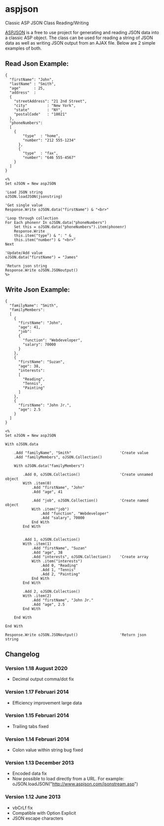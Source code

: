 # aspjson

Classic ASP JSON Class Reading/Writing

[ASPJSON](https://www.aspjson.com) is a free to use project for generating and reading JSON data into a classic ASP object.
The class can be used for reading a string of JSON data as well as writing JSON output from an AJAX file.
Below are 2 simple examples of both.

## Read Json Example:

```
{
  "firstName": "John",
  "lastName" : "Smith",
  "age"      : 25,
  "address"  :
  {
    "streetAddress": "21 2nd Street",
    "city"         : "New York",
    "state"        : "NY",
    "postalCode"   : "10021"
  },
  "phoneNumbers":
  [
    {
        "type"  : "home",
        "number": "212 555-1234"
      },
      {
        "type"  : "fax",
        "number": "646 555-4567"
    }
  ]
}
```

```
<%
Set oJSON = New aspJSON

'Load JSON string
oJSON.loadJSON(jsonstring)

'Get single value
Response.Write oJSON.data("firstName") & "<br>"

'Loop through collection
For Each phonenr In oJSON.data("phoneNumbers")
    Set this = oJSON.data("phoneNumbers").item(phonenr)
    Response.Write _
    this.item("type") & ": " & _
    this.item("number") & "<br>"
Next

'Update/Add value
oJSON.data("firstName") = "James"

'Return json string
Response.Write oJSON.JSONoutput()
%>
```


## Write Json Example:

```
{
  "familyName": "Smith",
  "familyMembers":
  [
    {
      "firstName": "John",
      "age": 41,
      "job": 
      {
        "function": "Webdeveloper",
        "salary": 70000
      }
    },
    {
      "firstName": "Suzan",
      "age": 38,
      "interests":
      [
        "Reading",
        "Tennis",
        "Painting"
      ]
    },
    {
      "firstName": "John Jr.",
      "age": 2.5
    }
  ]
}
```

```
<%
Set oJSON = New aspJSON

With oJSON.data

    .Add "familyName", "Smith"                      'Create value
    .Add "familyMembers", oJSON.Collection()

    With oJSON.data("familyMembers")

        .Add 0, oJSON.Collection()                  'Create unnamed object
        With .item(0)
            .Add "firstName", "John"
            .Add "age", 41

            .Add "job", oJSON.Collection()          'Create named object
            With .item("job")
                .Add "function", "Webdeveloper"
                .Add "salary", 70000
            End With
        End With


        .Add 1, oJSON.Collection()
        With .item(1)
            .Add "firstName", "Suzan"
            .Add "age", 38
            .Add "interests", oJSON.Collection()    'Create array
            With .item("interests")
                .Add 0, "Reading"
                .Add 1, "Tennis"
                .Add 2, "Painting"
            End With
        End With

        .Add 2, oJSON.Collection()
        With .item(2)
            .Add "firstName", "John Jr."
            .Add "age", 2.5
        End With

    End With

End With

Response.Write oJSON.JSONoutput()                   'Return json string
```


## Changelog

### Version 1.18 August 2020
* Decimal output comma/dot fix

### Version 1.17 Februari 2014
* Efficiency improvement large data

### Version 1.15 Februari 2014
* Trailing tabs fixed

### Version 1.14 Februari 2014
* Colon value within string bug fixed

### Version 1.13 December 2013
* Encoded data fix
* Now possible to load directly from a URL. For example: oJSON.loadJSON("http://www.aspjson.com/jsonstream.asp")

### Version 1.12 June 2013
* vbCrLf fix
* Compatible with Option Explicit
* JSON escape characters
